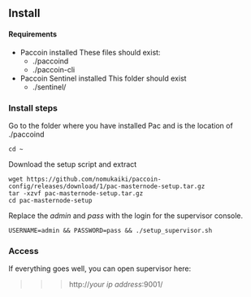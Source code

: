 ## Install

#### Requirements

* Paccoin installed
    These files should exist:
    * ./paccoind
    * ./paccoin-cli
* Paccoin Sentinel installed
    This folder should exist
    * ./sentinel/

### Install steps
Go to the folder where you have installed Pac and is the location of ./paccoind
```
cd ~
```
Download the setup script and extract
```
wget https://github.com/nomukaiki/paccoin-config/releases/download/1/pac-masternode-setup.tar.gz
tar -xzvf pac-masternode-setup.tar.gz
cd pac-masternode-setup
```
Replace the _admin_ and _pass_ with the login for the supervisor console.
```
USERNAME=admin && PASSWORD=pass && ./setup_supervisor.sh
```

### Access
If everything goes well, you can open supervisor here:
>>> http://_your ip address_:9001/
